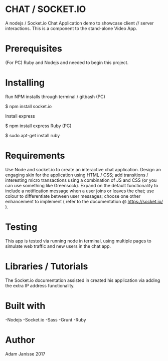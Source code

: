 # CHAT / SOCKET.IO

A nodejs / Socket.io Chat Application demo to showcase client // server interactions. 
This is a component to the stand-alone Video App. 


# Prerequisites
(For PC)
Ruby and Nodejs and needed to begin this project.

# Installing
Run NPM installs through terminal / gitbash (PC)

  $ npm install socket.io

Install express

  $ npm install express
Ruby (PC)

 $ sudo  apt-get install ruby
 

# Requirements

Use Node and socket.io to create an interactive chat application. Design an engaging skin
for the application using HTML / CSS; add transitions / interesting micro transactions using
a combination of JS and CSS (or you can use something like Greensock).
Expand on the default functionality to include a notification message when a user joins or
leaves the chat; use colour to differentiate between user messages; choose one other
enhancement to implement ( refer to the documentation @ https://socket.io/ ). 


# Testing
This app is tested via running node in terminal, using multiple pages to simulate web traffic and 
new users in the chat app.

# Libraries / Tutorials

The Socket.io documentation assisted in created his application via adding the extra IP address functionality. 

# Built with
-Nodejs
-Socket.io
-Sass
-Grunt
-Ruby

# Author
Adam Janisse
2017
